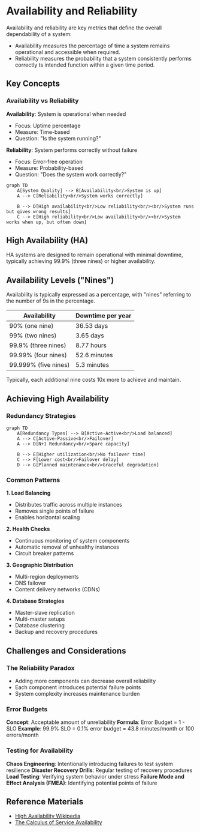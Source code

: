 # Availability and Reliability

Availability and reliability are key metrics that define the overall dependability of a system:

- Availability measures the percentage of time a system remains operational and accessible when required.
- Reliability measures the probability that a system consistently performs correctly ts intended function within a given time period.

## Key Concepts

### Availability vs Reliability

**Availability**: System is operational when needed

- Focus: Uptime percentage
- Measure: Time-based
- Question: "Is the system running?"

**Reliability**: System performs correctly without failure

- Focus: Error-free operation
- Measure: Probability-based  
- Question: "Does the system work correctly?"

```mermaid
graph TD
    A[System Quality] --> B[Availability<br/>System is up]
    A --> C[Reliability<br/>System works correctly]
    
    B --> D[High availability<br/>Low reliability<br/><br/>System runs but gives wrong results]
    C --> E[High reliability<br/>Low availability<br/><br/>System works when up, but often down]
```

## High Availability (HA)

HA systems are designed to remain operational with minimal downtime, typically achieving 99.9% (three nines) or higher availability.

## Availability Levels ("Nines")

Availability is typically expressed as a percentage, with "nines" referring to the number of 9s in the percentage.

| Availability         | Downtime per year |
|----------------------|-------------------|
| 90% (one nine)       | 36.53 days        |
| 99% (two nines)      | 3.65 days         |
| 99.9% (three nines)  | 8.77 hours        |
| 99.99% (four nines)  | 52.6 minutes      |
| 99.999% (five nines) | 5.3 minutes       |

Typically, each additional nine costs 10x more to achieve and maintain.

## Achieving High Availability

### Redundancy Strategies

```mermaid
graph TD
    A[Redundancy Types] --> B[Active-Active<br/>Load balanced]
    A --> C[Active-Passive<br/>Failover]
    A --> D[N+1 Redundancy<br/>Spare capacity]
    
    B --> E[Higher utilization<br/>No failover time]
    C --> F[Lower cost<br/>Failover delay]
    D --> G[Planned maintenance<br/>Graceful degradation]
```

### Common Patterns

**1. Load Balancing**

- Distributes traffic across multiple instances
- Removes single points of failure
- Enables horizontal scaling

**2. Health Checks**

- Continuous monitoring of system components
- Automatic removal of unhealthy instances
- Circuit breaker patterns

**3. Geographic Distribution**

- Multi-region deployments
- DNS failover
- Content delivery networks (CDNs)

**4. Database Strategies**

- Master-slave replication
- Multi-master setups
- Database clustering
- Backup and recovery procedures

## Challenges and Considerations

### The Reliability Paradox

- Adding more components can decrease overall reliability
- Each component introduces potential failure points
- System complexity increases maintenance burden

### Error Budgets

**Concept**: Acceptable amount of unreliability
**Formula**: Error Budget = 1 - SLO
**Example**: 99.9% SLO = 0.1% error budget = 43.8 minutes/month or 100 errors/month

### Testing for Availability

**Chaos Engineering**: Intentionally introducing failures to test system resilience
**Disaster Recovery Drills**: Regular testing of recovery procedures
**Load Testing**: Verifying system behavior under stress
**Failure Mode and Effect Analysis (FMEA)**: Identifying potential points of failure

## Reference Materials

- [High Availability Wikipedia](https://en.wikipedia.org/wiki/High_availability)
- [The Calculus of Service Availability](https://queue.acm.org/detail.cfm?id=3096459)
